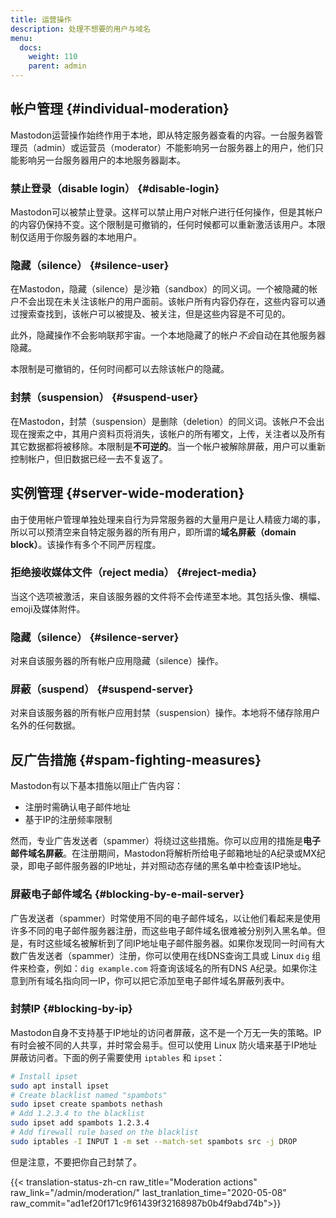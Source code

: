 ```yaml
---
title: 运营操作
description: 处理不想要的用户与域名
menu:
  docs:
    weight: 110
    parent: admin
---
```


## 帐户管理 {#individual-moderation}

Mastodon运营操作始终作用于本地，即从特定服务器查看的内容。一台服务器管理员（admin）或运营员（moderator）不能影响另一台服务器上的用户，他们只能影响另一台服务器用户的本地服务器副本。

### 禁止登录（disable login） {#disable-login}

Mastodon可以被禁止登录。这样可以禁止用户对帐户进行任何操作，但是其帐户的内容仍保持不变。这个限制是可撤销的，任何时候都可以重新激活该用户。本限制仅适用于你服务器的本地用户。

### 隐藏（silence） {#silence-user}

在Mastodon，隐藏（silence）是沙箱（sandbox）的同义词。一个被隐藏的帐户不会出现在未关注该帐户的用户面前。该帐户所有内容仍存在，这些内容可以通过搜索查找到，该帐户可以被提及、被关注，但是这些内容是不可见的。

此外，隐藏操作不会影响联邦宇宙。一个本地隐藏了的帐户*不会*自动在其他服务器隐藏。

本限制是可撤销的，任何时间都可以去除该帐户的隐藏。

### 封禁（suspension） {#suspend-user}

在Mastodon，封禁（suspension）是删除（deletion）的同义词。该帐户不会出现在搜索之中，其用户资料页将消失，该帐户的所有嘟文，上传，关注者以及所有其它数据都将被移除。本限制是**不可逆的**。当一个帐户被解除屏蔽，用户可以重新控制帐户，但旧数据已经一去不复返了。

## 实例管理 {#server-wide-moderation}

由于使用帐户管理单独处理来自行为异常服务器的大量用户是让人精疲力竭的事，所以可以预清空来自特定服务器的所有用户，即所谓的**域名屏蔽（domain block）**。该操作有多个不同严厉程度。

### 拒绝接收媒体文件（reject media） {#reject-media}

当这个选项被激活，来自该服务器的文件将不会传递至本地。其包括头像、横幅、emoji及媒体附件。

### 隐藏（silence） {#silence-server}

对来自该服务器的所有帐户应用隐藏（silence）操作。

### 屏蔽（suspend） {#suspend-server}

对来自该服务器的所有帐户应用封禁（suspension）操作。本地将不储存除用户名外的任何数据。

## 反广告措施 {#spam-fighting-measures}

Mastodon有以下基本措施以阻止广告内容：

* 注册时需确认电子邮件地址
* 基于IP的注册频率限制

然而，专业广告发送者（spammer）将绕过这些措施。你可以应用的措施是**电子邮件域名屏蔽**。在注册期间，Mastodon将解析所给电子邮箱地址的A纪录或MX纪录，即电子邮件服务器的IP地址，并对照动态存储的黑名单中检查该IP地址。

### 屏蔽电子邮件域名 {#blocking-by-e-mail-server}

广告发送者（spammer）时常使用不同的电子邮件域名，以让他们看起来是使用许多不同的电子邮件服务器注册，而这些电子邮件域名很难被分别列入黑名单。但是，有时这些域名被解析到了同IP地址电子邮件服务器。如果你发现同一时间有大数广告发送者（spammer）注册，你可以使用在线DNS查询工具或 Linux `dig` 组件来检查，例如：`dig example.com` 将查询该域名的所有DNS A纪录。如果你注意到所有域名指向同一IP，你可以把它添加至电子邮件域名屏蔽列表中。

### 封禁IP {#blocking-by-ip}

Mastodon自身不支持基于IP地址的访问者屏蔽，这不是一个万无一失的策略。IP有时会被不同的人共享，并时常会易手。但可以使用 Linux 防火墙来基于IP地址屏蔽访问者。下面的例子需要使用 `iptables` 和 `ipset`：

```bash
# Install ipset
sudo apt install ipset
# Create blacklist named "spambots"
sudo ipset create spambots nethash
# Add 1.2.3.4 to the blacklist
sudo ipset add spambots 1.2.3.4
# Add firewall rule based on the blacklist
sudo iptables -I INPUT 1 -m set --match-set spambots src -j DROP
```

但是注意，不要把你自己封禁了。

{{< translation-status-zh-cn raw_title="Moderation actions" raw_link="/admin/moderation/" last_tranlation_time="2020-05-08" raw_commit="ad1ef20f171c9f61439f32168987b0b4f9abd74b">}}
